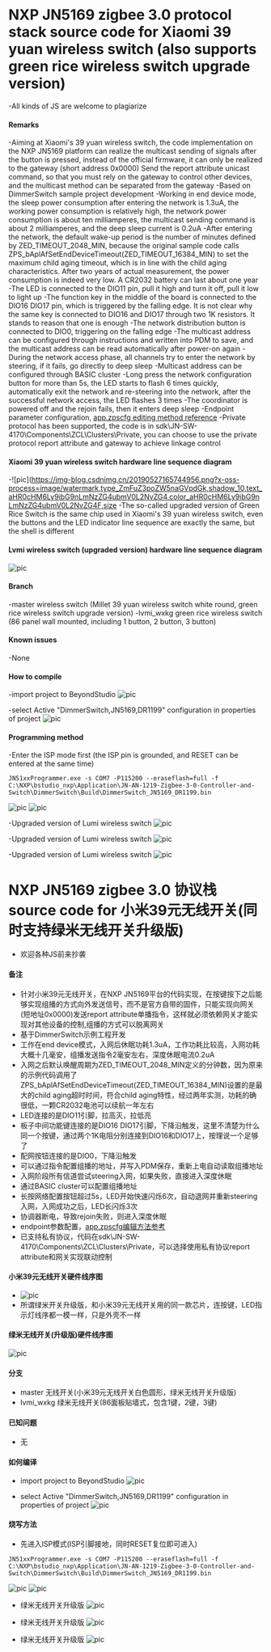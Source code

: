# NXP JN5169 zigbee 3.0 protocol stack source code for Xiaomi 39 yuan wireless switch (also supports green rice wireless switch upgrade version)
-All kinds of JS are welcome to plagiarize

#### Remarks
-Aiming at Xiaomi's 39 yuan wireless switch, the code implementation on the NXP JN5169 platform can realize the multicast sending of signals after the button is pressed, instead of the official firmware, it can only be realized to the gateway (short address 0x0000) Send the report attribute unicast command, so that you must rely on the gateway to control other devices, and the multicast method can be separated from the gateway
-Based on DimmerSwitch sample project development
-Working in end device mode, the sleep power consumption after entering the network is 1.3uA, the working power consumption is relatively high, the network power consumption is about ten milliamperes, the multicast sending command is about 2 milliamperes, and the deep sleep current is 0.2uA
-After entering the network, the default wake-up period is the number of minutes defined by ZED_TIMEOUT_2048_MIN, because the original sample code calls ZPS_bAplAfSetEndDeviceTimeout(ZED_TIMEOUT_16384_MIN) to set the maximum child aging timeout, which is in line with the child aging characteristics. After two years of actual measurement, the power consumption is indeed very low. A CR2032 battery can last about one year
-The LED is connected to the DIO11 pin, pull it high and turn it off, pull it low to light up
-The function key in the middle of the board is connected to the DIO16 DIO17 pin, which is triggered by the falling edge. It is not clear why the same key is connected to DIO16 and DIO17 through two 1K resistors. It stands to reason that one is enough
-The network distribution button is connected to DIO0, triggering on the falling edge
-The multicast address can be configured through instructions and written into PDM to save, and the multicast address can be read automatically after power-on again
-During the network access phase, all channels try to enter the network by steering, if it fails, go directly to deep sleep
-Multicast address can be configured through BASIC cluster
-Long press the network configuration button for more than 5s, the LED starts to flash 6 times quickly, automatically exit the network and re-steering into the network, after the successful network access, the LED flashes 3 times
-The coordinator is powered off and the rejoin fails, then it enters deep sleep
-Endpoint parameter configuration, [app.zpscfg editing method reference](https://blog.csdn.net/code_style/article/details/90487512)
-Private protocol has been supported, the code is in sdk\JN-SW-4170\Components\ZCL\Clusters\Private, you can choose to use the private protocol report attribute and gateway to achieve linkage control

#### Xiaomi 39 yuan wireless switch hardware line sequence diagram
-![pic](https://img-blog.csdnimg.cn/20190527165744956.png?x-oss-process=image/watermark,type_ZmFuZ3poZW5naGVpdGk,shadow_10,text_aHR0cHM6Ly9ibG9nLmNzZG4ubmV0L2NvZG4,color_aHR0cHM6Ly9ibG9nLmNzZG4ubmV0L2NvZG4F,size
-The so-called upgraded version of Green Rice Switch is the same chip used in Xiaomi's 39 yuan wireless switch, even the buttons and the LED indicator line sequence are exactly the same, but the shell is different
#### Lvmi wireless switch (upgraded version) hardware line sequence diagram
![pic](pic0.png)

#### Branch
-master wireless switch (Millet 39 yuan wireless switch white round, green rice wireless switch upgrade version)
-lvmi_wxkg green rice wireless switch (86 panel wall mounted, including 1 button, 2 button, 3 button)

#### Known issues
-None

#### How to compile
-import project to BeyondStudio
![pic](how2build_0.png)

-select Active "DimmerSwitch,JN5169,DR1199" configuration in properties of project
![pic](how2build_1.png)

#### Programming method
-Enter the ISP mode first (the ISP pin is grounded, and RESET can be entered at the same time)
```
JN51xxProgrammer.exe -s COM7 -P115200 --eraseflash=full -f C:\NXP\bstudio_nxp\Application\JN-AN-1219-Zigbee-3-0-Controller-and-Switch\DimmerSwitch\Build\DimmerSwitch_JN5169_DR1199.bin
```

![pic](https://am.zdmimg.com/201603/10/56e1344deed61.jpg_e680.jpg)
![pic](https://am.zdmimg.com/201609/25/57e74c058d09f.jpg_e600.jpg)

-Upgraded version of Lumi wireless switch
![pic](pic3.jpg)

-Upgraded version of Lumi wireless switch
![pic](pic1.jpg)

-Upgraded version of Lumi wireless switch
![pic](pic2.jpg) 


# NXP JN5169 zigbee 3.0 协议栈source code for 小米39元无线开关(同时支持绿米无线开关升级版)
- 欢迎各种JS前来抄袭

#### 备注
- 针对小米39元无线开关，在NXP JN5169平台的代码实现，在按键按下之后能够实现组播的方式向外发送信号，而不是官方自带的固件，只能实现向网关(短地址0x0000)发送report attribute单播指令，这样就必须依赖网关才能实现对其他设备的控制,组播的方式可以脱离网关
- 基于DimmerSwitch示例工程开发
- 工作在end device模式，入网后休眠功耗1.3uA，工作功耗比较高，入网功耗大概十几毫安，组播发送指令2毫安左右，深度休眠电流0.2uA
- 入网之后默认唤醒周期为ZED_TIMEOUT_2048_MIN定义的分钟数，因为原来的示例代码调用了ZPS_bAplAfSetEndDeviceTimeout(ZED_TIMEOUT_16384_MIN)设置的是最大的child aging超时时间，符合child aging特性，经过两年实测，功耗的确很低，一颗CR2032电池可以续航一年左右
- LED连接的是DIO11引脚，拉高灭，拉低亮
- 板子中间功能键连接的是DIO16 DIO17引脚，下降沿触发，这里不清楚为什么同一个按键，通过两个1K电阻分别连接到DIO16和DIO17上，按理说一个足够了
- 配网按钮连接的是DIO0，下降沿触发
- 可以通过指令配置组播的地址，并写入PDM保存，重新上电自动读取组播地址
- 入网阶段所有信道尝试steering入网，如果失败，直接进入深度休眠
- 通过BASIC cluster可以配置组播地址
- 长按网络配置按钮超过5s，LED开始快速闪烁6次，自动退网并重新steering入网，入网成功之后，LED长闪烁3次
- 协调器断电，导致rejoin失败，则进入深度休眠
- endpoint参数配置，[app.zpscfg编辑方法参考](https://blog.csdn.net/code_style/article/details/90487512)
- 已支持私有协议，代码在sdk\JN-SW-4170\Components\ZCL\Clusters\Private，可以选择使用私有协议report attribute和网关实现联动控制

#### 小米39元无线开关硬件线序图
- ![pic](https://img-blog.csdnimg.cn/20190527165744956.png?x-oss-process=image/watermark,type_ZmFuZ3poZW5naGVpdGk,shadow_10,text_aHR0cHM6Ly9ibG9nLmNzZG4ubmV0L2NvZGVfc3R5bGU=,size_16,color_FFFFFF,t_70)
- 所谓绿米开关升级版，和小米39元无线开关用的同一款芯片，连按键，LED指示灯线序都一模一样，只是外壳不一样
#### 绿米无线开关(升级版)硬件线序图
![pic](pic0.png)

#### 分支
- master 无线开关(小米39元无线开关白色圆形，绿米无线开关升级版)
- lvmi_wxkg 绿米无线开关(86面板贴墙式，包含1键，2键，3键)

#### 已知问题
- 无

#### 如何编译
- import project to BeyondStudio 
![pic](how2build_0.png)

- select Active "DimmerSwitch,JN5169,DR1199" configuration in properties of project
![pic](how2build_1.png)

#### 烧写方法
- 先进入ISP模式(ISP引脚接地，同时RESET复位即可进入)
```
JN51xxProgrammer.exe -s COM7 -P115200 --eraseflash=full -f C:\NXP\bstudio_nxp\Application\JN-AN-1219-Zigbee-3-0-Controller-and-Switch\DimmerSwitch\Build\DimmerSwitch_JN5169_DR1199.bin
```

![pic](https://am.zdmimg.com/201603/10/56e1344deed61.jpg_e680.jpg)
![pic](https://am.zdmimg.com/201609/25/57e74c058d09f.jpg_e600.jpg)

- 绿米无线开关升级版 
![pic](pic3.jpg)

- 绿米无线开关升级版
![pic](pic1.jpg)

- 绿米无线开关升级版
![pic](pic2.jpg)
